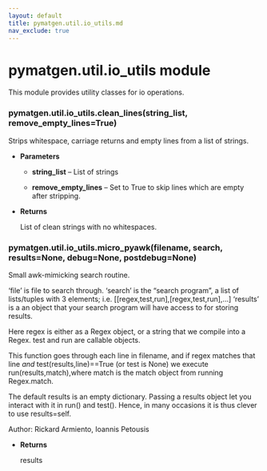 ```yaml
---
layout: default
title: pymatgen.util.io_utils.md
nav_exclude: true
---
```


# pymatgen.util.io_utils module

This module provides utility classes for io operations.


### pymatgen.util.io_utils.clean_lines(string_list, remove_empty_lines=True)
Strips whitespace, carriage returns and empty lines from a list of strings.


* **Parameters**


    * **string_list** – List of strings


    * **remove_empty_lines** – Set to True to skip lines which are empty after
    stripping.



* **Returns**

    List of clean strings with no whitespaces.



### pymatgen.util.io_utils.micro_pyawk(filename, search, results=None, debug=None, postdebug=None)
Small awk-mimicking search routine.

‘file’ is file to search through.
‘search’ is the “search program”, a list of lists/tuples with 3 elements;
i.e. [[regex,test,run],[regex,test,run],…]
‘results’ is a an object that your search program will have access to for
storing results.

Here regex is either as a Regex object, or a string that we compile into a
Regex. test and run are callable objects.

This function goes through each line in filename, and if regex matches that
line *and* test(results,line)==True (or test is None) we execute
run(results,match),where match is the match object from running
Regex.match.

The default results is an empty dictionary. Passing a results object let
you interact with it in run() and test(). Hence, in many occasions it is
thus clever to use results=self.

Author: Rickard Armiento, Ioannis Petousis


* **Returns**

    results